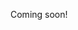 <!------------------------------------------------------------------------------

* TODO: Show off my collection

------------------------------------------------------------------------------->

Coming soon!


